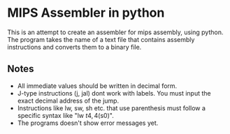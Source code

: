 # MIPS Assembler in python
This is an attempt to create an assembler for mips assembly, using python. The program takes the name of a text file that contains assembly instructions and converts them to a binary file.
## Notes
- All immediate values should be written in decimal form.
- J-type instructions (j, jal) dont work with labels. You must input the exact decimal address of the jump.
- Instructions like lw, sw, sh etc. that use parenthesis must follow a specific syntax like "lw $t4, 4($s0)".
- The programs doesn't show error messages yet.
